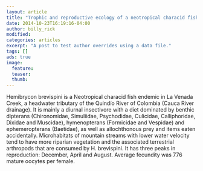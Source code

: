 ```yaml
---
layout: article
title: "Trophic and reproductive ecology of a neotropical characid fish hemibrycon brevispini (teleostei: Characiformes)"
date: 2014-10-23T16:19:16-04:00
author: billy_rick
modified:
categories: articles
excerpt: "A post to test author overrides using a data file."
tags: []
ads: true
image:
  feature:
  teaser:
  thumb:
---
```


Hemibrycon brevispini is a Neotropical characid fish endemic in La Venada Creek, a headwater tributary of the Quindío River of Colombia (Cauca River drainage). It is mainly a diurnal insectivore with a diet dominated by benthic dipterans (Chironomidae, Simuliidae, Psychodidae, Culicidae, Calliphoridae, Dixidae and Muscidae), hymenopterans (Formicidae and Vespidae) and ephemeropterans (Baetidae), as well as allochthonous prey and items eaten accidentally. Microhabitats of mountain streams with lower water velocity tend to have more riparian vegetation and the associated terrestrial arthropods that are consumed by H. brevispini. It has three peaks in reproduction: December, April and August. Average fecundity was 776 mature oocytes per female. 